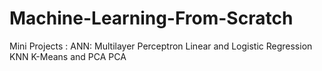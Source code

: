 # Machine-Learning-From-Scratch
Mini Projects :
  ANN: Multilayer Perceptron
  Linear and Logistic Regression
  KNN
  K-Means and PCA
  PCA
  
